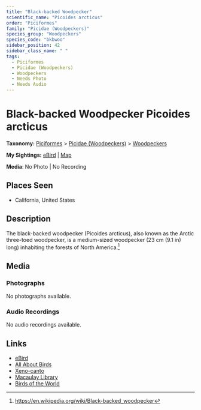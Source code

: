 ```yaml
---
title: "Black-backed Woodpecker"
scientific_name: "Picoides arcticus"
order: "Piciformes"
family: "Picidae (Woodpeckers)"
species_group: "Woodpeckers"
species_code: "bkbwoo"
sidebar_position: 42
sidebar_class_name: " "
tags: 
  - Piciformes
  - Picidae (Woodpeckers)
  - Woodpeckers
  - Needs Photo
  - Needs Audio
---
```


# Black-backed Woodpecker <span className='sci_name'>Picoides arcticus</span>

**Taxonomy:** [Piciformes](/tags/piciformes) > [Picidae (Woodpeckers)](/tags/picidae-woodpeckers) > [Woodpeckers](/tags/woodpeckers)

**My Sightings:** [eBird](https://ebird.org/lifelist?r=world&time=life&spp=bkbwoo) | [Map](/map?species_code=bkbwoo)

**Media**: No Photo | No Recording

## Places Seen

* California, United States

## Description
The black-backed woodpecker (Picoides arcticus), also known as the Arctic three-toed woodpecker, is a medium-sized woodpecker (23 cm (9.1 in) long) inhabiting the forests of North America.[^1]

[^1]: https://en.wikipedia.org/wiki/Black-backed_woodpecker

## Media
### Photographs
No photographs available.

### Audio Recordings
No audio recordings available.

## Links
* [eBird](https://ebird.org/species/bkbwoo) 
* [All About Birds](https://www.allaboutbirds.org/guide/bkbwoo) 
* [Xeno-canto](https://www.xeno-canto.org/species/picoides-arcticus) 
* [Macaulay Library](https://search.macaulaylibrary.org/catalog?taxonCode=bkbwoo&sort=rating_rank_desc)
* [Birds of the World](https://birdsoftheworld.org/bow/species/bkbwoo)
